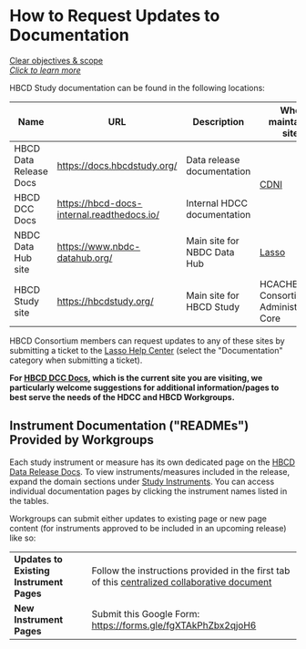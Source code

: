 # How to Request Updates to Documentation

<a href="../../#clear-objectives-and-scope" target="_blank" class="pill-link-wrapper">
  <span class="pill-link">
    <span class="tooltip"><i class="fa-solid fa-bullseye" style="color: #6300d3;"></i><span class="tooltiptext">Clear objectives & scope<br><i>Click to learn more</i></span></span>
  </span>
</a>

HBCD Study documentation can be found in the following locations:

<table class="compact-table table-no-vertical-lines">
  <thead>
    <tr>
      <th>Name</th>
      <th>URL</th>
      <th>Description</th>
      <th>Who maintains site</th>
    </tr>
  </thead>
<tbody>
<tr>
<td>HBCD Data Release Docs</td>
<td><a class="in-cell-link" href="https://docs.hbcdstudy.org/latest/" target="_blank">https://docs.hbcdstudy.org/</a></td>
<td>Data release documentation</td>
<td colspan="1" rowspan="2">
<div><a href="../../orgcharts/#center-for-developmental-neuroimaging">CDNI</a></div>
</td>
</tr>
<tr>
<td>HBCD DCC Docs</td>
<td><a class="in-cell-link" href="https://hbcd-docs-internal.readthedocs.io/latest/" target="_blank">https://hbcd-docs-internal.readthedocs.io/</a></td>
<td>Internal HDCC documentation</td>
</tr>
<tr>
<td>NBDC Data Hub site</td>
<td><a class="in-cell-link" href="https://www.nbdc-datahub.org/" target="_blank">https://www.nbdc-datahub.org/</a></td>
<td>Main site for NBDC Data Hub</td>
<td><a href="../../orgcharts/#lasso">Lasso</a></td>
</tr>
<tr>
<td>HBCD Study site</td>
<td><a class="in-cell-link" href="https://hbcdstudy.org/" target="_blank">https://hbcdstudy.org/</a></td>
<td>Main site for HBCD Study</td>
<td><span class="tooltip">HCAC<span class="tooltiptext">HBCD Consortium Administrative Core</span></span></td>
</tr>
</tbody>
</table>

HBCD Consortium members can request updates to any of these sites by submitting a ticket to the [Lasso Help Center](https://nbdc-datashare.lassoinformatics.com/help-center) (select the "Documentation" category when submitting a ticket).

**For [HBCD DCC Docs](https://hbcd-docs-internal.readthedocs.io/), which is the current site you are visiting, we particularly welcome suggestions for additional information/pages to best serve the needs of the HDCC and HBCD Workgroups.**

## Instrument Documentation ("READMEs") Provided by Workgroups

Each study instrument or measure has its own dedicated page on the [HBCD Data Release Docs](https://docs.hbcdstudy.org/). To view instruments/measures included in the release, expand the domain sections under [Study Instruments](https://docs.hbcdstudy.org/latest/instruments/#instruments-by-domain). You can access individual documentation pages by clicking the instrument names listed in the tables.

Workgroups can submit either updates to existing page or new page content (for instruments approved to be included in an upcoming release) like so:

<table class="table-no-vertical-lines"> <tbody>
<tr>
    <td><strong>Updates to Existing Instrument Pages</strong></td>
    <td style="word-wrap: break-word; white-space: normal;">Follow the instructions provided in the first tab of this <a href="https://docs.google.com/document/d/14Bbyr4kwqwM91AGKwi1_Im31e-mkZd1s6wWfCsHMMrA/edit?usp=sharing">centralized collaborative document</a></td> 
</tr>
<tr> <td><strong>New Instrument Pages</strong></td> <td style="word-wrap: break-word; white-space: normal;">Submit this Google Form: <a href="https://forms.gle/fgXTAkPhZbx2qjoH6">https://forms.gle/fgXTAkPhZbx2qjoH6</a></td> </tr> </tbody> </table>


